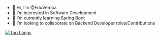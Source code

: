 - 👋 Hi, I’m @EduVemba
- 👀 I’m interested in Software Development
- 🌱 I’m currently learning Spring Boot
- 💞️ I’m looking to collaborate on Backend Developer roles/Contributions




[![Top Langs](https://github-readme-stats.vercel.app/api/top-langs/?username=EduVemba&layout=donut)](https://github.com/anuraghazra/github-readme-stats)

